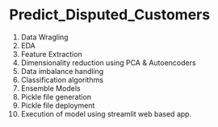 # Predict_Disputed_Customers

1. Data Wragling
2. EDA
3. Feature Extraction
4. Dimensionality reduction using PCA & Autoencoders
5. Data imbalance handling 
6. Classification algorithms 
7. Ensemble Models
8. Pickle file generation
9. Pickle file deployment 
10. Execution of model using streamlit web based app.  
